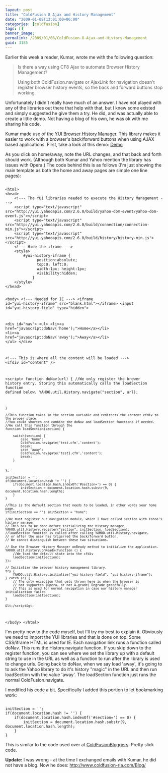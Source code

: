 ```yaml
---
layout: post
title: "ColdFusion 8 Ajax and History Management"
date: "2009-01-08T13:01:00+06:00"
categories: [coldfusion]
tags: []
banner_image: 
permalink: /2009/01/08/ColdFusion-8-Ajax-and-History-Management
guid: 3185
---
```


Earlier this week a reader, Kumar, wrote me with the following question:

<blockquote>
<p>
Is there a way using CF8 Ajax to automate Browser History Management?
</p>
<p>
Using both ColdFusion.navigate or AjaxLink for navigation doesn't register browser history events, so the back and forward buttons stop working.
</p>
</blockquote>

Unfortunately I didn't really have much of an answer. I have not played with any of the libraries out there that help with that, but I knew some existed and simply suggested he give them a try. He did, and was actually able to create a little demo. Not having a blog of his own, he was ok with me sharing his code.
<!--more-->
Kumar made use of the <a href="http://developer.yahoo.com/yui/history/">YUI Browser History Manager</a>. This library makes it easier to work with a browser's back/forward buttons when using AJAX based applications. First, take a look at this demo: <a href="http://www.raymondcamden.com/demos/Test_HistoryManagement/history2.cfm">Demo</a>

As you click on home/away, note the URL changes, and that back and forth should work. (Although both Kumar and Yahoo mention the library has issues with Opera.) The code behind this is as follows (I'm just showing the main template as both the home and away pages are simple one line pages):

<code>
&lt;html&gt;
&lt;head&gt;
	&lt;!--- The YUI libraries needed to execute the History Management ---&gt;
	&lt;script type="text/javascript" src="http://yui.yahooapis.com/2.6.0/build/yahoo-dom-event/yahoo-dom-event.js"&gt;&lt;/script&gt;  
	&lt;script type="text/javascript" src="http://yui.yahooapis.com/2.6.0/build/connection/connection-min.js"&gt;&lt;/script&gt;  
	&lt;script type="text/javascript" src="http://yui.yahooapis.com/2.6.0/build/history/history-min.js"&gt;&lt;/script&gt;
	&lt;!--- Hide the iframe ---&gt;
	&lt;style&gt;
		#yui-history-iframe {
			  position:absolute;
			  top:0; left:0;
			  width:1px; height:1px;
			  visibility:hidden;
			}
	&lt;/style&gt;
&lt;/head&gt;

&lt;body&gt;
	&lt;!--- Needed for IE ---&gt;
	&lt;iframe id="yui-history-iframe" src="blank.html"&gt;&lt;/iframe&gt;
    &lt;input id="yui-history-field" type="hidden"&gt;

&lt;div id="nav"&gt;
	&lt;ul&gt;
		&lt;li&gt;&lt;a href="javascript:doNav('home');"&gt;Home&lt;/a&gt;&lt;/li&gt;
		&lt;li&gt;&lt;a href="javascript:doNav('away');"&gt;Away&lt;/a&gt;&lt;/li&gt;
	&lt;/ul&gt;
&lt;/div&gt;


&lt;!--- This is where all the content will be loaded ---&gt;
&lt;cfdiv id="content" /&gt;


&lt;script&gt;
	function doNav(url) {
		//We only register the brower history entry. Storing this automatically calls the loadSection function defined below.
		YAHOO.util.History.navigate("section", url); 
			
	}
	
    //This function takes in the section variable and redirects the content cfdiv to the proper place.
    //You could shorten and combine the doNav and loadSection functions if needed.
    //We call this function through the 
    function loadSection(section) {
       
		switch(section) {
			case 'home':
			ColdFusion.navigate('test.cfm','content');
			break;
			case 'away':
			ColdFusion.navigate('test1.cfm','content');
			break;
		}
       
        
    };

	initSection = '';
	if(document.location.hash != '') {
		if(document.location.hash.indexOf('#section=') == 0) { 
			initSection = document.location.hash.substr(9, document.location.hash.length);
		}
	}

    //This is the default section that needs to be loaded, in other words your home page.
    if(initSection == '') initSection = "home";
    
    //We must register our navigation module, which I have called section with Yahoo's history manager
    // This has to be done before initializing the history manager
    YAHOO.util.History.register("section", initSection, loadSection);
    //loadSection function is called after calling YAHOO.util.History.navigate,
    // or after the user has trigerred the back/forward button.
    // We cannot distinguish between these two situations.

    // Use the Browser History Manager onReady method to initialize the application.
    YAHOO.util.History.onReady(function () {    	
        //We load the default state into the cfdiv
        loadSection(initSection);      
    });

    // Initialize the browser history management library.
    try {
        YAHOO.util.History.initialize("yui-history-field", "yui-history-iframe");
    } catch (e) {
        // The only exception that gets thrown here is when the browser is
        // not supported (Opera, or not A-grade) Degrade gracefully.
        // This is used for normal navigation in case our history manager initialization failed
        loadSection(initSection);
    }

    &lt;/script&gt;

  &lt;/body&gt;
&lt;/html&gt;
</code>

I'm pretty new to the code myself, but I'll try my best to explain it. Obviously we need to import the YUI libraries and that is done on top. Some CSS/iframe HTML is used for IE. Each navigation link runs a function called doNav. This runs the History.navigate function. If you skip down to the register function, you can see where we set the library up with a default string to use in the URL as well as a function to run after the library is used to change urls. Going back to doNav, when we say load 'away', it's going to to ask the Yahoo library to do it's history "magic" in the URL and then run loadSection with the value 'away'. The loadSection function just runs the normal ColdFusion.navigate.

I modified his code a bit. Specifically I added this portion to let bookmarking work:

<code>
initSection = '';
if(document.location.hash != '') {
	if(document.location.hash.indexOf('#section=') == 0) { 
		initSection = document.location.hash.substr(9, document.location.hash.length);
	}
}
</code>

This is similar to the code used over at <a href="http://www.coldfusionbloggers.org">ColdFusionBloggers</a>. Pretty slick code.

<b>Update:</b> I was wrong - at the time I exchanged emails with Kumar, he did not have a blog. Now he does: <a href="http://www.coldfusion-ria.com/Blog/">http://www.coldfusion-ria.com/Blog/</a>